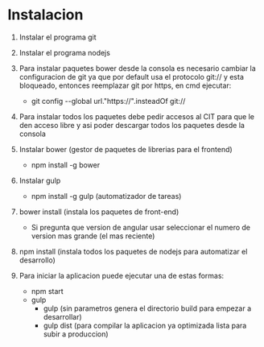 # Instalacion

1. Instalar el programa git

2. Instalar el programa nodejs

3. Para instalar paquetes bower desde la consola es necesario cambiar la configuracion de git ya que por default usa el protocolo git:// y esta bloqueado, entonces reemplazar git por https, en cmd ejecutar:
	* git config --global url."https://".insteadOf git://

4. Para instalar todos los paquetes debe pedir accesos al CIT para que le den acceso libre y asi poder descargar todos los paquetes desde la consola
5. Instalar bower (gestor de paquetes de librerias para el frontend)
	* npm install -g bower

6. Instalar gulp
	* npm install -g gulp (automatizador de tareas)

7. bower install (instala los paquetes de front-end)
	* Si pregunta que version de angular usar seleccionar el numero de version mas grande (el mas reciente)

8. npm install (instala todos los paquetes de nodejs para automatizar el desarrollo)

9. Para iniciar la aplicacion puede ejecutar una de estas formas:
	* npm start
	* gulp
		* gulp (sin parametros genera el directorio build para empezar a desarrollar)
		* gulp dist (para compilar la aplicacion ya optimizada lista para subir a produccion)
